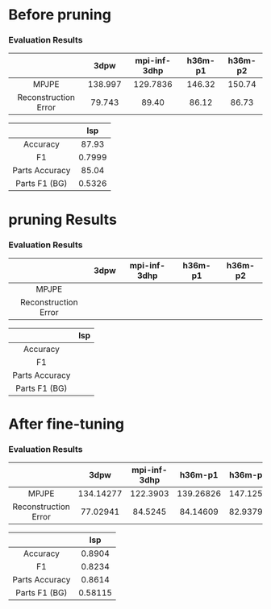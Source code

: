# Before pruning

### Evaluation Results

|  | 3dpw | mpi-inf-3dhp | h36m-p1 | h36m-p2 |
|:--:|:--:|:--:|:--:|:--:|
| MPJPE | 138.997 | 129.7836 | 146.32 | 150.74 |
| Reconstruction Error | 79.743 | 89.40 | 86.12 | 86.73 | 


| | lsp | 
|:--:|:--:|
| Accuracy | 87.93 |
| F1 | 0.7999 |
| Parts Accuracy | 85.04 |
| Parts F1 (BG) | 0.5326 | 

# pruning Results


### Evaluation Results

|  | 3dpw | mpi-inf-3dhp | h36m-p1 | h36m-p2 |
|:--:|:--:|:--:|:--:|:--:|
| MPJPE |  |  |  |  |
| Reconstruction Error |  |  |  |  | 


| | lsp | 
|:--:|:--:|
| Accuracy |  |
| F1 |  |
| Parts Accuracy |  |
| Parts F1 (BG) |  |


# After fine-tuning 


### Evaluation Results

|  | 3dpw | mpi-inf-3dhp | h36m-p1 | h36m-p2 |
|:--:|:--:|:--:|:--:|:--:|
| MPJPE | 134.14277 | 122.3903 | 139.26826 | 147.1253 |
| Reconstruction Error | 77.02941 | 84.5245 | 84.14609 | 82.93795 | 


| | lsp | 
|:--:|:--:|
| Accuracy | 0.8904 |
| F1 | 0.8234 |
| Parts Accuracy | 0.8614 |
| Parts F1 (BG) | 0.58115 |
